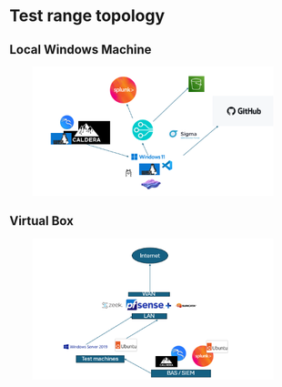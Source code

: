 # Test range topology

## Local Windows Machine

<figure><img src="../../.gitbook/assets/image (109).png" alt=""><figcaption></figcaption></figure>

## Virtual Box

<figure><img src="../../.gitbook/assets/image (110).png" alt=""><figcaption></figcaption></figure>
